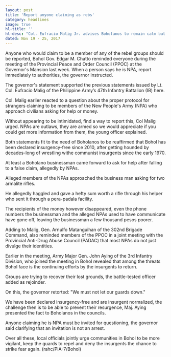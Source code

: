 ```yaml
---
layout: post
title: 'Report anyone claiming as rebs'
category: headlines
image: true
hl-title: ''
hl-desc: "Col. Eufracio Malig Jr. advises Boholanos to remain calm but report to them anyone who would claim to be NPAs so the person could be invited for questioning. Boholanos have complained about men claiming to be NPAs and asking for cash and weapons and fear for their lives. (rahc/PIA-7/Bohol)"
dated: Nov 19 - 25, 2017
---
```


Anyone who would claim to be a member of any of the rebel groups should  be reported, Bohol Gov. Edgar M. Chatto reminded everyone during the meeting of the Provincial Peace and Order Council (PPOC) at the Governor's Mansion last week.
When a person says he is NPA, report immediately to authorities, the governor instructed.

The governor's statement supported the previous statements issued by Lt. Col. Eufracio Malig of the Philippine Army’s 47th Infantry Battalion (IB) here.

Col. Malig earlier reacted to a question about the proper protocol for strangers claiming to be members of the New People's Army (NPA) who approach civilians asking for help or money. 

Without appearing to be intimidated, find a way to report this, Col Malig urged. 
NPAs are outlaws, they are armed so we would appreciate if you could get more information from them, the young officer explained. 

Both statements fit to the need of Boholanos to be reaffirmed that Bohol has been declared insurgency-free since 2010, after getting hounded by decades-long of wrestling withe communist insurgents since the early 1970.

At least a Boholano businessman came forward to ask for help after falling to a false claim, allegedly by NPAs. 

Alleged members of the NPAs approached the business man asking for two armalite rifles. 

He allegedly haggled and gave a hefty sum worth a rifle through his helper who sent it through a pera-padala facility. 

The recipients of the money however disappeared, even the phone numbers the businessman and the alleged NPAs used to have communicate have gone off, leaving the businessman a few thousand pesos poorer. 

Adding to Malig, Gen. Arnulfo Matanguihan of the 302nd Brigade Command, also reminded members of the PPOC in a joint meeting with the Provincial Anti-Drug Abuse Council (PADAC) that most NPAs do not just divulge their identities. 

Earlier in the meeting, Army Major Gen. John Aying of the 3rd Infantry Division, who joined the meeting in Bohol revealed that among the threats Bohol face is the continuing efforts by the insurgents to return. 

Groups are trying to recover their lost grounds, the battle-tested officer added as rejoinder.

On this, the governor retorted: "We must not let our guards down."

We have been declared insurgency-free and are insurgent normalized, the challenge then is to be able to prevent their resurgence, Maj. Aying presented the fact to Boholanos in the councils. 

Anyone claiming he is NPA must be invited for questioning, the governor said clarifying that an invitation is not an arrest. 

Over all these, local officials jointly urge communities in Bohol to be more vigilant, keep the guards to repel and deny the insurgents the chance to strike fear again. (rahc/PIA-7/Bohol) 